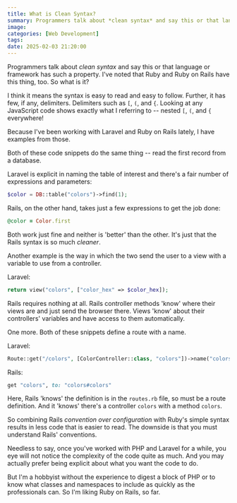 ```yaml
---
title: What is Clean Syntax?
summary: Programmers talk about *clean syntax* and say this or that language or framework has such a property. I've noted that Ruby and Ruby on Rails have this thing, too. So what is it?
image:
categories: [Web Development]
tags:
date: 2025-02-03 21:20:00
---
```


Programmers talk about _clean syntax_ and say this or that language or framework has such a property. I've noted that Ruby and Ruby on Rails have this thing, too. So what is it?

<!--more-->

I think it means the syntax is easy to read and easy to follow. Further, it has few, if any, delimiters. Delimiters such as `[`, `(`, and `{`. Looking at any JavaScript code shows exactly what I referring to -- nested `[`, `(`, and `{` everywhere!

Because I've been working with Laravel and Ruby on Rails lately, I have examples from those.

Both of these code snippets do the same thing -- read the first record from a database.

Laravel is explicit in naming the table of interest and there's a fair number of expressions and parameters:

```php
$color = DB::table("colors")->find(1);
```

Rails, on the other hand, takes just a few expressions to get the job done:

```ruby
@color = Color.first
```

Both work just fine and neither is 'better' than the other. It's just that the Rails syntax is so much _cleaner_.

Another example is the way in which the two send the user to a view with a variable to use from a controller.

Laravel:

```php
return view("colors", ["color_hex" => $color_hex]);
```

Rails requires nothing at all. Rails controller methods 'know' where their views are and just send the browser there. Views 'know' about their controllers' variables and have access to them automatically.

One more. Both of these snippets define a route with a name.

Laravel:

```php
Route::get("/colors", [ColorController::class, "colors"])->name("colors");
```

Rails:

```ruby
get "colors", to: "colors#colors"
```

Here, Rails 'knows' the definition is in the `routes.rb` file, so must be a route definition. And it 'knows' there's a controller `colors` with a method `colors`.

So combining Rails _convention over configuration_ with Ruby's simple syntax results in less code that is easier to read. The downside is that you must understand Rails' conventions.

Needless to say, once you've worked with PHP and Laravel for a while, you eye will not notice the complexity of the code quite as much. And you may actually prefer being explicit about what you want the code to do.

But I'm a hobbyist without the experience to digest a block of PHP or to know what classes and namespaces to include as quickly as the professionals can. So I'm liking Ruby on Rails, so far.
